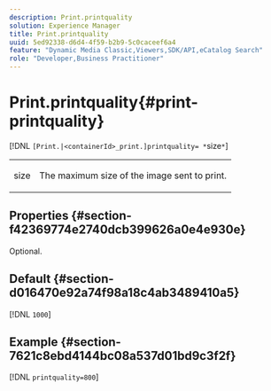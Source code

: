```yaml
---
description: Print.printquality
solution: Experience Manager
title: Print.printquality
uuid: 5ed92338-d6d4-4f59-b2b9-5c0caceef6a4
feature: "Dynamic Media Classic,Viewers,SDK/API,eCatalog Search"
role: "Developer,Business Practitioner"
---
```


# Print.printquality{#print-printquality}

[!DNL `[Print.|<containerId>_print.]printquality= *`size`*`]

<table id="table_2B109D2F91E64B5382B31921C3780FA5"> 
 <tbody> 
  <tr> 
   <td colname="col1"> <p><span class="codeph"><span class="varname"> size</span></span> </p> </td> 
   <td colname="col2"> <p> The maximum size of the image sent to print. </p> </td> 
  </tr> 
 </tbody> 
</table>

## Properties {#section-f42369774e2740dcb399626a0e4e930e}

Optional.

## Default {#section-d016470e92a74f98a18c4ab3489410a5}

[!DNL `1000`]

## Example {#section-7621c8ebd4144bc08a537d01bd9c3f2f}

[!DNL `printquality=800`] 
